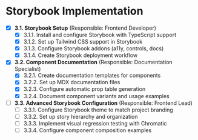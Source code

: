# Storybook Implementation

- [x] **3.1. Storybook Setup** (Responsible: Frontend Developer)
  - [x] 3.1.1. Install and configure Storybook with TypeScript support
  - [x] 3.1.2. Set up Tailwind CSS support in Storybook
  - [x] 3.1.3. Configure Storybook addons (a11y, controls, docs)
  - [x] 3.1.4. Create Storybook deployment workflow

- [x] **3.2. Component Documentation** (Responsible: Documentation Specialist)
  - [x] 3.2.1. Create documentation templates for components
  - [x] 3.2.2. Set up MDX documentation files
  - [x] 3.2.3. Configure automatic prop table generation
  - [x] 3.2.4. Document component variants and usage examples

- [ ] **3.3. Advanced Storybook Configuration** (Responsible: Frontend Lead)
  - [ ] 3.3.1. Configure Storybook theme to match project branding
  - [ ] 3.3.2. Set up story hierarchy and organization
  - [ ] 3.3.3. Implement visual regression testing with Chromatic
  - [ ] 3.3.4. Configure component composition examples 